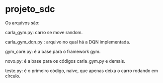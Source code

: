 # projeto_sdc
Os arquivos são:

carla_gym.py: carro se move random.

carla_gym_dqn.py : arquivo no qual há a DQN implementada.

gym_core.py: é a base para o framework gym.

novo.py: é a base para os códigos carla_gym.py e demais.

teste.py: é o primeiro código, naive, que apenas deixa o carro rodando em círculo.